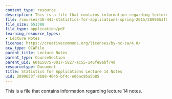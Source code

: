 ```yaml
---
content_type: resource
description: This is a file that contains information regarding lecture 14 notes.
file: /courses/18-443-statistics-for-applications-spring-2015/2899653f8b884645bf4ce06ac95a5b85_MIT18_443S15_LEC14.pdf
file_size: 651388
file_type: application/pdf
learning_resource_types:
- Lecture Notes
license: https://creativecommons.org/licenses/by-nc-sa/4.0/
ocw_type: OCWFile
parent_title: Lecture Notes
parent_type: CourseSection
parent_uid: 60a15075-0017-5827-ac55-146fe8abf74d
resourcetype: Document
title: Statistics for Applications Lecture 14 Notes
uid: 2899653f-8b88-4645-bf4c-e06ac95a5b85
---
```

This is a file that contains information regarding lecture 14 notes.